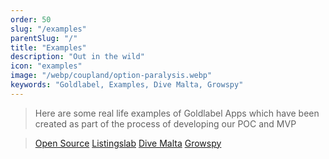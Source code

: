 ```yaml
---
order: 50
slug: "/examples"
parentSlug: "/"
title: "Examples"
description: "Out in the wild"
icon: "examples"
image: "/webp/coupland/option-paralysis.webp"
keywords: "Goldlabel, Examples, Dive Malta, Growspy"
---
```

> Here are some real life examples of Goldlabel Apps which have been created as part of the process of developing our POC and MVP

> [Open Source](https://free.goldlabel.pro/)
> [Listingslab](https://listingslab.com/)
> [Dive Malta](https://divemalta.app/)
> [Growspy](https://growspy.app/)
